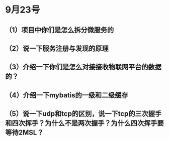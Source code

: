 # 9月23号

## （1）项目中你们是怎么拆分微服务的

## （2）说一下服务注册与发现的原理

## （3）介绍一下你们是怎么对接接收物联网平台的数据的？

## （4）介绍一下mybatis的一级和二级缓存

## （5）说一下udp和tcp的区别，说一下tcp的三次握手和四次挥手？为什么不是两次握手？为什么四次挥手要等待2MSL？